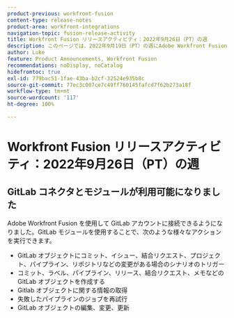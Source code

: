 ```yaml
---
product-previous: workfront-fusion
content-type: release-notes
product-area: workfront-integrations
navigation-topic: fusion-release-activity
title: Workfront Fusion リリースアクティビティ：2022年9月26日（PT）の週
description: このページでは、2022年9月19日（PT）の週にAdobe Workfront Fusion で行われたすべての機能強化について説明します。
author: Luke
feature: Product Announcements, Workfront Fusion
recommendations: noDisplay, noCatalog
hidefromtoc: true
exl-id: 779bac51-1fae-43ba-b2cf-32524e935b8c
source-git-commit: 77ec3c007ce7c49ff760145fafcd7f62b273a18f
workflow-type: tm+mt
source-wordcount: '117'
ht-degree: 100%

---
```


# Workfront Fusion リリースアクティビティ：2022年9月26日（PT）の週

## GitLab コネクタとモジュールが利用可能になりました

Adobe Workfront Fusion を使用して GitLab アカウントに接続できるようになりました。GitLab モジュールを使用することで、次のような様々なアクションを実行できます。

* GitLab オブジェクトにコミット、イシュー、結合リクエスト、プロジェクト、パイプライン、リポジトリなどの変更がある場合のシナリオのトリガー
* コミット、ラベル、パイプライン、リリース、結合リクエスト、メモなどの GitLab オブジェクトを作成する
* Gitlab オブジェクトに関する情報の取得
* 失敗したパイプラインのジョブを再試行
* GitLab オブジェクトの編集、変更、更新
